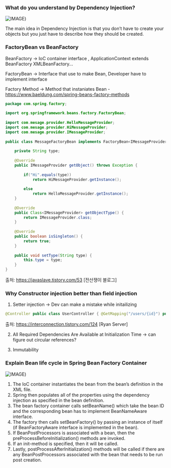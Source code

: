
### What do you understand by Dependency Injection?

![IMAGE](https://s3.ap-south-1.amazonaws.com/myinterviewtrainer-domestic/public_assets/assets/000/000/841/original/Dependency_Injection.png?1628693939))

The main idea in Dependency Injection is that you don’t have to create your objects but you just have to describe how they should be created.


### FactoryBean vs BeanFactory

BeanFactory -> IoC container interface , ApplicationContext extends BeanFactory
XMLBeanFactory... 

FactoryBean -> Interface that use to make Bean, Developer have to implement interface 


Factory Method -> Method that instaniates Bean - https://www.baeldung.com/spring-beans-factory-methods


```java
package com.spring.factory;
 
import org.springframework.beans.factory.FactoryBean;
 
import com.mesage.provider.HelloMessageProvider;
import com.mesage.provider.HiMessageProvider;
import com.mesage.provider.IMessageProvider;
 
public class MessageFactoryBean implements FactoryBean<IMessageProvider> {
 
    private String type;
    
    @Override
    public IMessageProvider getObject() throws Exception {
        
        if("Hi".equals(type))
            return HiMessageProvider.getInstance();
        
        else 
            return HelloMessageProvider.getInstance();
    }
 
    @Override
    public Class<IMessageProvider> getObjectType() {
        return IMessageProvider.class;
    }
 
    @Override
    public boolean isSingleton() {
        return true;
    }
 
    public void setType(String type) {
        this.type = type;
    }
}

```
출처: https://javaslave.tistory.com/53 [전산쟁이 블로그]

### Why Constructor injection better than field injection

1. Setter injection -> Dev can make a mistake while initailizing
```java
@Controller public class UserController { @GetMapping("/users/{id}") public User getUserInfo(@PathVariable long id) { UserService userService = new UserService(); // userService.setUserRepository(new UserRepository()); return userService.getUser(id); } }

```
출처: https://interconnection.tistory.com/124 [Ryan Server]


2. All Required Dependencies Are Available at Initialization Time
-> can figure out circular references? 

3. Immutability


### Explain Bean life cycle in Spring Bean Factory Container

![IMAGE](https://s3.ap-south-1.amazonaws.com/myinterviewtrainer-domestic/public_assets/assets/000/000/842/original/Spring_Bean_Life_Cycle.png?1628694921))

1. The IoC container instantiates the bean from the bean’s definition in the XML file.
2. Spring then populates all of the properties using the dependency injection as specified in the bean definition.
3. The bean factory container calls setBeanName() which take the bean ID and the corresponding bean has to implement BeanNameAware interface.
4. The factory then calls setBeanFactory() by passing an instance of itself (if BeanFactoryAware interface is implemented in the bean).
5. If BeanPostProcessors is associated with a bean, then the preProcessBeforeInitialization() methods are invoked.
6. If an init-method is specified, then it will be called.
7. Lastly, postProcessAfterInitialization() methods will be called if there are any BeanPostProcessors associated with the bean that needs to be run post creation.